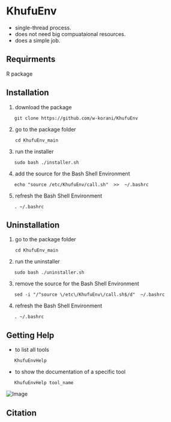# KhufuEnv

- single-thread process.
- does not need big compuataional resources.
- does a simple job.

## Requirments
R package

## Installation

1. download the package
```
   git clone https://github.com/w-korani/KhufuEnv
```
2. go to the package folder
   ```
   cd KhufuEnv_main
   ```
3. run the installer
```
   sudo bash ./installer.sh
```
4. add the source for the Bash Shell Environment
```
   echo "source /etc/KhufuEnv/call.sh"  >>  ~/.bashrc
```
5. refresh the Bash Shell Environment
```
   . ~/.bashrc
```

## Uninstallation
1. go to the package folder
   ```
   cd KhufuEnv_main
   ```
2. run the uninstaller
```
   sudo bash ./uninstaller.sh
```
3. remove the source for the Bash Shell Environment
```
   sed -i "/^source \/etc\/KhufuEnv\/call.sh$/d"  ~/.bashrc
```
4. refresh the Bash Shell Environment
```
   . ~/.bashrc
```


## Getting Help
- to list all tools
```
   KhufuEnvHelp
```
- to show the documentation of a specific tool
```
   KhufuEnvHelp tool_name
```

![Image](https://github.com/user-attachments/assets/21a55e37-a6d5-45bc-81e8-2e382639e375)

## Citation


